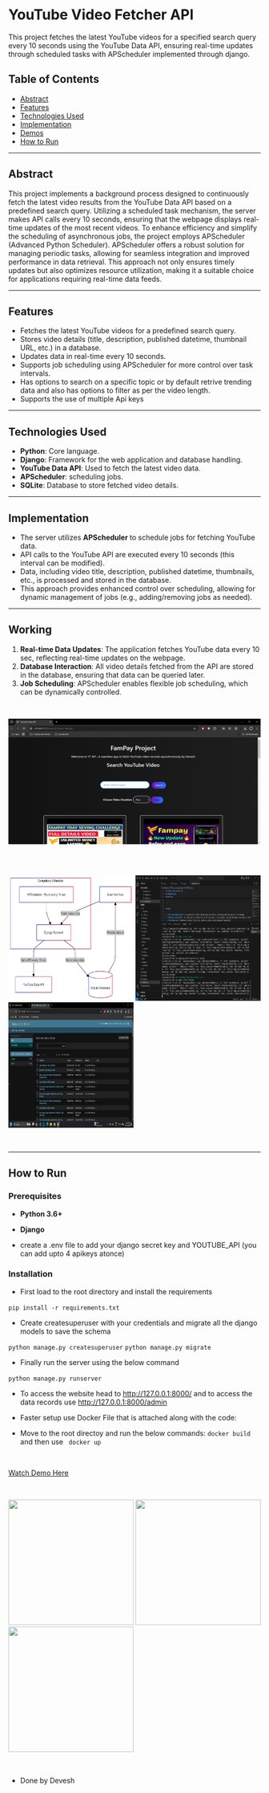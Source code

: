 # YouTube Video Fetcher API

This project fetches the latest YouTube videos for a specified search query every 10 seconds using the YouTube Data API, ensuring real-time updates through scheduled tasks with APScheduler implemented through django.

## Table of Contents

- [Abstract](#abstract)
- [Features](#features)
- [Technologies Used](#technologies-used)
- [Implementation](#implementation)
- [Demos](#working)
- [How to Run](#how-to-run)

---

## Abstract

This project implements a background process designed to continuously fetch the latest video results from the YouTube Data API based on a predefined search query. Utilizing a scheduled task mechanism, the server makes API calls every 10 seconds, ensuring that the webpage displays real-time updates of the most recent videos. To enhance efficiency and simplify the scheduling of asynchronous jobs, the project employs APScheduler (Advanced Python Scheduler). APScheduler offers a robust solution for managing periodic tasks, allowing for seamless integration and improved performance in data retrieval. This approach not only ensures timely updates but also optimizes resource utilization, making it a suitable choice for applications requiring real-time data feeds.

---

## Features

- Fetches the latest YouTube videos for a predefined search query.
- Stores video details (title, description, published datetime, thumbnail URL, etc.) in a database.
- Updates data in real-time every 10 seconds.
- Supports job scheduling using APScheduler for more control over task intervals.
- Has options to search on a specific topic or by default retrive trending data and also has options to filter as per the video length.
- Supports the use of multiple Api keys

---

## Technologies Used

- **Python**: Core language.
- **Django**: Framework for the web application and database handling.
- **YouTube Data API**: Used to fetch the latest video data.
- **APScheduler**: scheduling jobs.
- **SQLite**: Database to store fetched video details.

---

## Implementation


- The server utilizes **APScheduler** to schedule jobs for fetching YouTube data.
- API calls to the YouTube API are executed every 10 seconds (this interval can be modified).
- Data, including video title, description, published datetime, thumbnails, etc., is processed and stored in the database.
- This approach provides enhanced control over scheduling, allowing for dynamic management of jobs (e.g., adding/removing jobs as needed).

---

## Working

1. **Real-time Data Updates**: The application fetches YouTube data every 10 sec, reflecting real-time updates on the webpage.
2. **Database Interaction**: All video details fetched from the API are stored in the database, ensuring that data can be queried later.
3. **Job Scheduling**: APScheduler enables flexible job scheduling, which can be dynamically controlled.

<br> <p  align = "center" >  <img src="assets/1.png" width="600" height = "250" align = "center" /> </p>
<br>
<br>


<img src="assets/api_design.png" width="250" height = "250"  /> <img src="assets/2.png" width="250" height = "250"  /> <img src="assets/3.png" width="250" height = "250" />

<br>

---

## How to Run

### Prerequisites

- **Python 3.6+**
- **Django**

- create a  .env file to add your django secret key  and  YOUTUBE_API (you can add upto 4 apikeys atonce)

### Installation

- First load to the root directory and install the requirements 

``` pip install -r requirements.txt ```


-  Create createsuperuser with your credentials and migrate all the django models to save the schema 

``` python manage.py createsuperuser ```
``` python manage.py migrate ```


- Finally run the server using the below command 

``` python manage.py runserver ```


- To access the website head to http://127.0.0.1:8000/ and to access the data records use http://127.0.0.1:8000/admin

* Faster setup use Docker File that is attached along with the code:

- Move to the root directoy and run the below commands:  ``` docker build ``` and then use ``` docker up```

<br>

[Watch Demo Here](https://github.com/deveshruttala/async-yt-backend/raw/refs/heads/main/assets/demo_video.mp4)

<br>

<img src="assets/4.png" width="250" height = "250"  /> <img src="assets/5.png" width="250" height = "250"  /> <img src="assets/6.png" width="250" height = "250" />

<br>

* Done by Devesh